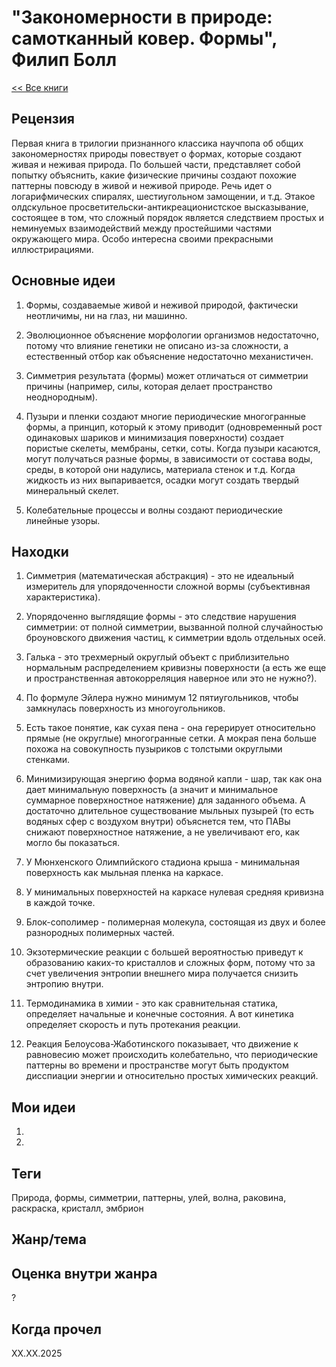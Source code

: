 # "Закономерности в природе: самотканный ковер. Формы", Филип Болл

[\<\< Все книги](../README.md)

## Рецензия

Первая книга в трилогии признанного классика научпопа об общих закономерностях природы повествует о формах, которые создают живая и неживая природа. По большей части, представляет собой попытку объяснить, какие физические причины создают похожие паттерны повсюду в живой и неживой природе. Речь идет о логарифмических спиралях, шестиугольном замощении, и т.д. Этакое олдскульное просветительски-антикреационистское высказывание, состоящее в том, что сложный порядок является следствием простых и неминуемых взаимодействий между простейшими частями окружающего мира. Особо интересна своими прекрасными иллюстрирациями.

## Основные идеи

1.  Формы, создаваемые живой и неживой природой, фактически неотличимы, ни на глаз, ни машинно.

2.  Эволюционное объяснение морфологии организмов недостаточно, потому что влияние генетики не описано из-за сложности, а естественный отбор как объяснение недостаточно механистичен.

3.  Симметрия результата (формы) может отличаться от симметрии причины (например, силы, которая делает пространство неоднородным).

4.  Пузыри и пленки создают многие периодические многогранные формы, а принцип, который к этому приводит (одновременный рост одинаковых шариков и минимизация поверхности) создает пористые скелеты, мембраны, сетки, соты. Когда пузыри касаются, могут получаться разные формы, в зависимости от состава воды, среды, в которой они надулись, материала стенок и т.д. Когда жидкость из них выпаривается, осадки могут создать твердый минеральный скелет.

5.  Колебательные процессы и волны создают периодические линейные узоры.

## Находки

1.  Симметрия (математическая абстракция) - это не идеальный измеритель для упорядоченности сложной вормы (субъективная характеристика).

2.  Упорядоченно выглядящие формы - это следствие нарушения симметрии: от полной симметрии, вызванной полной случайностью броуновского движения частиц, к симметрии вдоль отдельных осей.

3.  Галька - это трехмерный округлый объект с приблизительно нормальным распределением кривизны поверхности (а есть же еще и пространственная автокорреляция наверное или это не нужно?).

4.  По формуле Эйлера нужно минимум 12 пятиугольников, чтобы замкнулась поверхность из многоугольников.

5.  Есть такое понятие, как сухая пена - она герерирует относительно прямые (не округлые) многогранные сетки. А мокрая пена больше похожа на совокупность пузыриков с толстыми округлыми стенками.

6.  Минимизирующая энергию форма водяной капли - шар, так как она дает минимальную поверхность (а значит и минимальное суммарное поверхностное натяжение) для заданного объема. А достаточно длительное существование мыльных пузырей (то есть водяных сфер с воздухом внутри) объяснется тем, что ПАВы снижают поверхностное натяжение, а не увеличивают его, как могло бы показаться.

7.  У Мюнхенского Олимпийского стадиона крыша - минимальная поверхность как мыльная пленка на каркасе.

8.  У минимальных поверхностей на каркасе нулевая средняя кривизна в каждой точке.

9.  Блок-сополимер - полимерная молекула, состоящая из двух и более разнородных полимерных частей.

10. Экзотермические реакции с большей вероятностью приведут к образованию каких-то кристаллов и сложных форм, потому что за счет увеличения энтропии внешнего мира получается снизить энтропию внутри.

11. Термодинамика в химии - это как сравнительная статика, определяет начальные и конечные состояния. А вот кинетика определяет скорость и путь протекания реакции.

12. Реакция Белоусова-Жаботинского показывает, что движение к равновесию может происходить колебательно, что периодические паттерны во времени и пространстве могут быть продуктом дисспиации энергии и относительно простых химических реакций.

## Мои идеи

1.  

2.  

## Теги

Природа, формы, симметрии, паттерны, улей, волна, раковина, раскраска, кристалл, эмбрион

## Жанр/тема

## Оценка внутри жанра

?

## Когда прочел

XX.XX.2025
